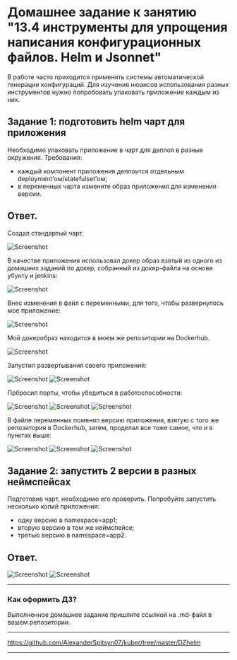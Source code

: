 # Домашнее задание к занятию "13.4 инструменты для упрощения написания конфигурационных файлов. Helm и Jsonnet"
В работе часто приходится применять системы автоматической генерации конфигураций. Для изучения нюансов использования разных инструментов нужно попробовать упаковать приложение каждым из них.

## Задание 1: подготовить helm чарт для приложения
Необходимо упаковать приложение в чарт для деплоя в разные окружения. Требования:
* каждый компонент приложения деплоится отдельным deployment’ом/statefulset’ом;
* в переменных чарта измените образ приложения для изменения версии.

## Ответ.

Создал стандартый чарт.

![Screenshot](1.png)

В качестве приложения использовал докер образ взятый из одного из домашних заданий по докер,
собранный из докер-файла на основе убунту и jenkins:

![Screenshot](1-1.png)

Внес изменения в файл с переменными, для того, чтобы развернулось мое приложение:

![Screenshot](1-1-1.png)

Мой докеробраз находится в моем же репозитории на Dockerhub.

![Screenshot](1-1-2.png)

Запустил развертывания своего приложения:

![Screenshot](1-1-3.png)
![Screenshot](1-1-4.png)

Прбросил порты, чтобы убедиться в работоспособности:

![Screenshot](1-1-5.png)
![Screenshot](1-1-6.png)
![Screenshot](1-1-7.png)

В файле переменных поменял версию приложения, взятую с того же репозитория в Dockerhub, затем, проделал все тоже самое,
что и в пунктах выше:

![Screenshot](1-2-1.png)
![Screenshot](1-2-2.png)
![Screenshot](1-2-3.png)



## Задание 2: запустить 2 версии в разных неймспейсах
Подготовив чарт, необходимо его проверить. Попробуйте запустить несколько копий приложения:
* одну версию в namespace=app1;
* вторую версию в том же неймспейсе;
* третью версию в namespace=app2.

## Ответ.

![Screenshot](2.png)
![Screenshot](2-1.png)

---

### Как оформить ДЗ?

Выполненное домашнее задание пришлите ссылкой на .md-файл в вашем репозитории.

---

https://github.com/AlexanderSpitsyn07/kuber/tree/master/DZhelm

---





